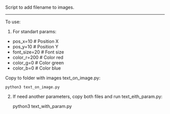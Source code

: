 Script to add filename to images.  

---
To use:  

1. For standart params:  

+ pos_x=10      # Position X
+ pos_y=10      # Position Y
+ font_size=20  # Font size
+ color_r=200   # Color red
+ color_g=0     # Color green
+ color_b=0     # Color blue

Copy to folder with images text_on_image.py:  

    python3 text_on_image.py

2. If need another parameters, copy both files and run text_eith_param.py:  

    python3 text_with_param.py